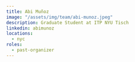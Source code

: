 ```yaml
---
title: Abi Muñoz
image: "/assets/img/team/abi-munoz.jpeg"
description: Graduate Student at ITP NYU Tisch
linkedin: abimunoz
locations:
  - nyc
roles:
  - past-organizer
---
```

